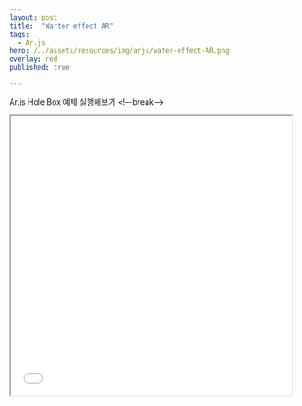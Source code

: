 ```yaml
---
layout: post
title:  "Warter effect AR"
tags:
  - Ar.js
hero: /../assets/resources/img/arjs/water-effect-AR.png
overlay: red
published: true

---
```

Ar.js Hole Box 예제 실행해보기
<!–-break-–>
                                                                         
<iframe width="100%" height="500px;" src="/../assets/resources/html/arjs/waterEffact.html"></iframe>
